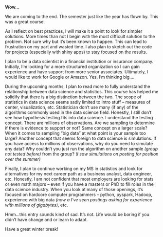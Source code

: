 **Wow…**

We are coming to the end.  The semester just like the year has flown by.  This was a great course.    

As I reflect on best practices, I will make it a point to look for simpler solutions.  More times than not I begin with the most difficult 
solution to the problem.  Not sure why but it’s been known to happen.  This can lead to frustration on my part and wasted time. I also plan 
to sketch out the code for projects (especially with shiny apps) to stay focused on the results.

I plan to be a data scientist in a financial institution or insurance company. Initially, I’m looking for a more structured organization so I can gain 
experience and have support from more senior associates.  Ultimately, I would like to work for Google or Amazon. Yes, I’m thinking big…. 

During the upcoming months, I plan to read more to fully understand the relationship between data science and statistics. This course has helped me solidify 
that there is a big distinction between the two.  The scope of statistics in data science seems sadly limited to intro stuff – measures of center, visualization,
etc.  Statistician don’t use many (if any) of the algorithms commonly used in the data science field.  Honestly, I still don’t see how hypothesis testing fits 
into data science. I understand the testing concept. There are millions of observations.  Are we sampling to determine if there is evidence to support or not? 
Same concept on a larger scale? When it comes to sampling “big data” at what point is your sample too large?   Another concept that seems foreign to data science
is simulations.  If you have access to millions of observations, why do you need to simulate any data?    Why couldn’t you just run the algorithm on another 
sample *(group not tested before)* from the group?  *(I saw simulations on posting for position over the summer)*

Finally, I plan to continue working on my MS in statistics and look for alternatives for my next career path as a business analyst, data engineer, etc. 
Honestly, I am not confident that most employers are looking for stats or even math majors – even if you have a masters or PhD to fill roles in the data science
industry.  When you look at many of those openings, it’s focused on hardcore computer programmers – python, pyspark, Hadoop, experience with big data 
*(now a I’ve seen postings asking for experience with millions of gigabytes)*, etc.  

Hmm…this entry sounds kind of sad.  It’s not. Life would be boring if you didn’t have change and or learn to adapt.

Have a great winter break!
